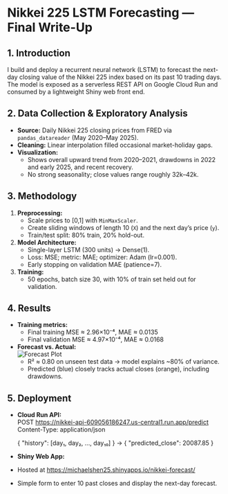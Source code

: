 # Nikkei 225 LSTM Forecasting — Final Write-Up

## 1. Introduction
I build and deploy a recurrent neural network (LSTM) to forecast the next-day closing value of the Nikkei 225 index based on its past 10 trading days. The model is exposed as a serverless REST API on Google Cloud Run and consumed by a lightweight Shiny web front end.

## 2. Data Collection & Exploratory Analysis
- **Source:** Daily Nikkei 225 closing prices from FRED via `pandas_datareader` (May 2020–May 2025).  
- **Cleaning:** Linear interpolation filled occasional market-holiday gaps.  
- **Visualization:**    
  - Shows overall upward trend from 2020–2021, drawdowns in 2022 and early 2025, and recent recovery.  
  - No strong seasonality; close values range roughly 32k–42k.  

## 3. Methodology
1. **Preprocessing:**  
   - Scale prices to [0,1] with `MinMaxScaler`.  
   - Create sliding windows of length 10 (`X`) and the next day’s price (`y`).  
   - Train/test split: 80% train, 20% hold-out.  
2. **Model Architecture:**  
   - Single-layer LSTM (300 units) → Dense(1).  
   - Loss: MSE; metric: MAE; optimizer: Adam (lr=0.001).  
   - Early stopping on validation MAE (patience=7).  
3. **Training:**  
   - 50 epochs, batch size 30, with 10% of train set held out for validation.

## 4. Results
- **Training metrics:**  
  - Final training MSE ≈ 2.96×10⁻⁴, MAE ≈ 0.0135  
  - Final validation MSE ≈ 4.97×10⁻⁴, MAE ≈ 0.0168  
- **Forecast vs. Actual:**  
  ![Forecast Plot](nikkei_shiny/eda/forecast_vs_actual.png)  
  - R² ≈ 0.80 on unseen test data → model explains ~80% of variance.  
  - Predicted (blue) closely tracks actual closes (orange), including drawdowns.

## 5. Deployment
- **Cloud Run API:**  
    POST https://nikkei-api-609056186247.us-central1.run.app/predict
    Content-Type: application/json

    { "history": [day₁, day₂, …, day₁₀] }
    → { "predicted_close": 20087.85 }

- **Shiny Web App:**  
- Hosted at https://michaelshen25.shinyapps.io/nikkei-forecast/  
- Simple form to enter 10 past closes and display the next-day forecast.
